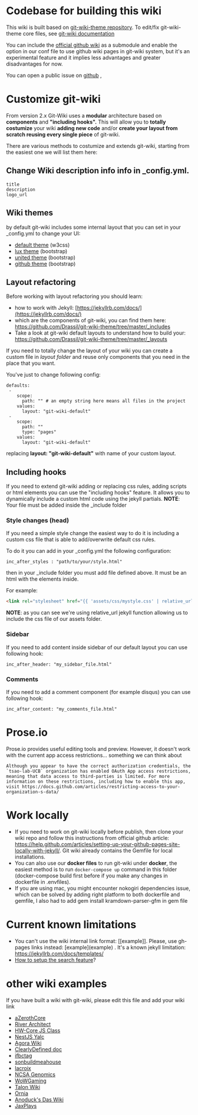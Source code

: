 

# Codebase for building this wiki

This wiki is built based on [git-wiki-theme repository](https://github.com/drassil/git-wiki-theme). To edit/fix git-wiki-theme core files, see [git-wiki documentation](https://github.com/Drassil/git-wiki) 

You can include the [official github wiki](https://help.github.com/articles/about-github-wikis/) as a submodule and enable the option in our conf file to use github wiki pages in git-wiki system, but it's an experimental feature and it implies less advantages and greater disadvantages for now.

You can open a public issue on [github](https://github.com/Drassil/git-wiki/issues) , 


# Customize git-wiki

From version 2.x Git-Wiki uses a **modular** architecture based on **components** and **"including hooks".**
This will allow you to **totally costumize** your wiki **adding new code** and/or **create your layout from scratch reusing every single piece** of git-wiki.

There are various methods to costumize and extends git-wiki, starting from the easiest one we will list them here:

## Change Wiki description info info in _config.yml.

```
title
description
logo_url
```

## Wiki themes

by default git-wiki includes some internal layout that you can set in your _config.yml to change your UI:

* [default theme](theme-default) (w3css)
* [lux theme](theme-lux) (bootstrap)
* [united theme](theme-united) (bootstrap)
* [github theme](theme-github) (bootstrap)



## Layout refactoring

Before working with layout refactoring you should learn:

* how to work with Jekyll: [https://jekyllrb.com/docs/](https://jekyllrb.com/docs/)
* which are the components of git-wiki, you can find them here: <https://github.com/Drassil/git-wiki-theme/tree/master/_includes>
* Take a look at git-wiki default layouts to understand how to build your: <https://github.com/Drassil/git-wiki-theme/tree/master/_layouts>

If you need to totally change the layout of your wiki you can create a custom file in _layout folder_ and reuse only components that you need in the place that you want.


You've just to change following config:

```
defaults:
 -
    scope:
      path: "" # an empty string here means all files in the project
    values:
      layout: "git-wiki-default"
 -
    scope:
      path: ""
      type: "pages"
    values:
      layout: "git-wiki-default"
```
  
replacing **layout: "git-wiki-default"** with name of your custom layout.


## Including hooks

If you need to extend git-wiki adding or replacing css rules, adding scripts or html elements you
can use the "including hooks" feature. It allows you to dynamically include a custom html code using the jekyll partials.
**NOTE**: Your file must be added inside the _include folder

### Style changes (head)

If you need a simple style change the easiest way to do it is including a custom css file that is able to add/overwrite default css rules.
  
To do it you can add in your _config.yml the following configuration:

```
inc_after_styles : "path/to/your/style.html" 
```
  
then in your _include folder you must add file defined above. It must be an html with the <link> elements inside.
  
For example: 

```HTML
<link rel="stylesheet" href="{{ 'assets/css/mystyle.css' | relative_url }}">
```
  
**NOTE**: as you can see we're using relative_url jekyll function allowing us to include the css file of our assets folder.



### Sidebar
  
If you need to add content inside sidebar of our default layout you can use following hook:

`inc_after_header: "my_sidebar_file.html"`

### Comments
  
If you need to add a comment component (for example disqus) you can use following hook:
  
`inc_after_content: "my_comments_file.html"`



# Prose.io
Prose.io provides useful editing tools and preview. However, it doesn't work with the current app access restrictions... something we can think about
```
Although you appear to have the correct authorization credentials, the `tsao-lab-UCB` organization has enabled OAuth App access restrictions, meaning that data access to third-parties is limited. For more information on these restrictions, including how to enable this app, visit https://docs.github.com/articles/restricting-access-to-your-organization-s-data/
```


# Work locally
* If you need to work on git-wiki locally before publish, then clone your wiki repo and follow this instructions from official github article: <https://help.github.com/articles/setting-up-your-github-pages-site-locally-with-jekyll/>. Git wiki already contains the Gemfile for local installations.
* You can also use our **docker files** to run git-wiki under **docker**, the easiest method is to run `docker-compose up` command in this folder (docker-compose build first before if you make any changes in dockerfile in .envfiles).
* If you are using mac, you might encounter nokogiri dependencies issue, which can be solved by adding right platform to both dockerfile and gemfile, I also had to add gem install kramdown-parser-gfm in gem file 



  
# Current known limitations

* You can't use the wiki internal link format: [[example]]. Please, use gh-pages links instead: \[example\](example) . It's a known jekyll limitation: <https://jekyllrb.com/docs/templates/>
* [How to setup the search feature](search-feature.md)?



# other wiki examples

If you have built a wiki with git-wiki, please edit this file and add your wiki link

* [aZerothCore](http://www.azerothcore.org/wiki/home)
* [River Architect](https://riverarchitect.github.io/RA_wiki/)
* [HW-Core JS Class](https://hw-core.github.io/js-lib-class/)
* [NestJS Yalc](https://www.drassil.org/nestjs-yalc/)
* [Agora Wiki](https://agoranomic.github.io/wiki/)
* [ClearlyDefined doc](https://docs.clearlydefined.io/)
* [ifbctag](https://ifbctag.github.io/labwiki)
* [sonbuildmeahouse](https://sonbuildmeahouse.github.io/)
* [lacroix](https://gihad.github.io/lacroix/)
* [NCSA Genomics](http://priyab2.github.io/git-wiki)
* [WoWGaming](https://wowgaming.github.io/wiki-en)
* [Talon Wiki](https://talon.wiki/)
* [Ornia](https://ornia.arcinas.info/)
* [Anoduck's Das Wiki](https://anoduck.github.io/wiki/)
* [JaxPlays](https://jaxplays.com)

